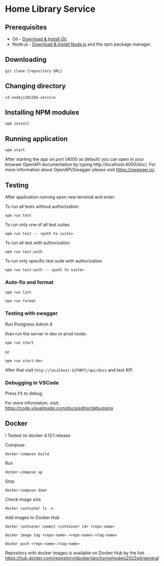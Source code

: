 # Home Library Service

## Prerequisites

- Git - [Download & Install Git](https://git-scm.com/downloads).
- Node.js - [Download & Install Node.js](https://nodejs.org/en/download/) and the npm package manager.


## Downloading

```
git clone {repository URL}
```

## Changing directory

```
cd nodejs2022Q4-service
```

## Installing NPM modules

```
npm install
```

## Running application

```
npm start
```

After starting the app on port (4000 as default) you can open
in your browser OpenAPI documentation by typing http://localhost:4000/doc/.
For more information about OpenAPI/Swagger please visit https://swagger.io/.

## Testing

After application running open new terminal and enter:

To run all tests without authorization

```
npm run test
```

To run only one of all test suites

```
npm run test -- <path to suite>
```

To run all test with authorization

```
npm run test:auth
```

To run only specific test suite with authorization

```
npm run test:auth -- <path to suite>
```

### Auto-fix and format

```
npm run lint
```

```
npm run format
```

### Testing with swagger

Run Postgress Admin 4

than run the server in dev or prod mode:

```
npm run start
```

or

```
npm run start:dev
```

After that visit `http://localhost:${PORT}/api/docs` and test API


### Debugging in VSCode

Press <kbd>F5</kbd> to debug.

For more information, visit: https://code.visualstudio.com/docs/editor/debugging

## Docker

! Tested on docker 4.13.1 release

Compose

```
docker-compose build
```

Run

```
docker-compose up
```

Stop

```
docker-compose down
```

Check image size

```
docker container ls -s
```

Add images to Docker Hub

```
docker container commit <container id> <repo-name>
```
```
docker image tag <repo-name> <repo-name>:<tag-name>
```
```
docker push <repo-name>:<tag-name>
```
Repository with docker images is available on Docker Hub by the link 
https://hub.docker.com/repository/docker/janchorny/nodejs2022q4/general
